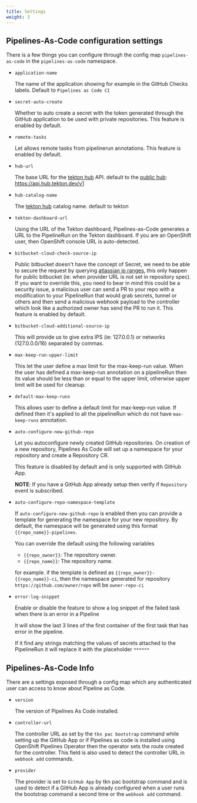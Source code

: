 ```yaml
---
title: Settings
weight: 3
---
```


## Pipelines-As-Code configuration settings

There is a few things you can configure through the config map
`pipelines-as-code` in the `pipelines-as-code` namespace.

* `application-name`

  The name of the application showing for example in the GitHub Checks
  labels. Default to `Pipelines as Code CI`

* `secret-auto-create`

  Whether to auto create a secret with the token generated through the GitHub
  application to be used with private repositories. This feature is enabled by
  default.

* `remote-tasks`

  Let allows remote tasks from pipelinerun annotations. This feature is enabled by
  default.

* `hub-url`

  The base URL for the [tekton hub](https://github.com/tektoncd/hub/)
  API. default to the [public hub](https://hub.tekton.dev/): <https://api.hub.tekton.dev/v1>

* `hub-catalog-name`

  The [tekton hub](https://github.com/tektoncd/hub/) catalog name. default to tekton

* `tekton-dashboard-url`

  Using the URL of the Tekton dashboard, Pipelines-as-Code generates a URL to the PipelineRun on the Tekton dashboard.
  If you are an OpenShift user, then OpenShift console URL is auto-detected.

* `bitbucket-cloud-check-source-ip`

  Public bitbucket doesn't have the concept of Secret, we need to be
  able to secure the request by querying
  [atlassian ip ranges](https://ip-ranges.atlassian.com/),
  this only happen for public bitbucket (ie: when provider URL is not set in
  repository spec). If you want to override this, you need to bear in mind
  this could be a security issue, a malicious user can send a PR to your repo
  with a modification to your PipelineRun that would grab secrets, tunnel or
  others and then send a malicious webhook payload to the controller which
  look like a authorized owner has send the PR to run it.
  This feature is enabled by default.

* `bitbucket-cloud-additional-source-ip`

  This will provide us to give extra IPS (ie: 127.0.0.1) or networks (127.0.0.0/16)
  separated by commas.

* `max-keep-run-upper-limit`

  This let the user define a max limit for the max-keep-run value. When the user has defined a max-keep-run annotation
  on a pipelineRun then its value should be less than or equal to the upper limit, otherwise upper limit will be used for cleanup.

* `default-max-keep-runs`

  This allows user to define a default limit for max-keep-run value. If defined then it's applied to all the pipelineRun
  which do not have `max-keep-runs` annotation.

* `auto-configure-new-github-repo`

  Let you autoconfigure newly created GitHub repositories. On creation of a new repository, Pipelines As Code will set up a namespace
  for your repository and create a Repository CR.

  This feature is disabled by default and is only supported with GitHub App.

  ****NOTE****: If you have a GitHub App already setup then verify if `Repository` event is subscribed.

* `auto-configure-repo-namespace-template`

  If `auto-configure-new-github-repo` is enabled then you can provide a template for generating the namespace for your new repository.
  By default, the namespace will be generated using this format `{{repo_name}}-pipelines`.

  You can override the default using the following variables

  * `{{repo_owner}}`: The repository owner.
  * `{{repo_name}}`: The repository name.

  for example. if the template is defined as `{{repo_owner}}-{{repo_name}}-ci`, then the namespace generated for repository
  `https://github.com/owner/repo` will be `owner-repo-ci`

* `error-log-snippet`

  Enable or disable the feature to show a log snippet of the failed task when there is
  an error in a Pipeline

  It will show the last 3 lines of the first container of the first task
  that has error in the pipeline.

  If it find any strings matching the values of secrets attached to the PipelineRun it will replace it with the placeholder `******`

## Pipelines-As-Code Info

  There are a settings exposed through a config map which any authenticated user can access to know about
  Pipeline as Code.

* `version`

  The version of Pipelines As Code installed.

* `controller-url`

  The controller URL as set by the `tkn pac bootstrap` command while setting up the GitHub App or if Pipelines as code is installed
  using OpenShift Pipelines Operator then the operator sets the route created for the controller. This field is also used to detect the controller
  URL in `webhook add` commands.

* `provider`

  The provider is set to `GitHub App` by tkn pac bootstrap command and is used to detect if a GitHub App is already configured when a user runs the
  bootstrap command a second time or the `webhook add` command.
